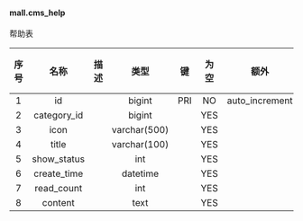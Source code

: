 #### mall.cms_help 
帮助表

| 序号 | 名称 | 描述 | 类型 | 键 | 为空 | 额外 | 默认值 |
| :--: | :--: | :--: | :--: | :--: | :--: | :--: | :--: |
| 1 | id |  | bigint | PRI | NO | auto_increment |  |
| 2 | category_id |  | bigint |  | YES |  |  |
| 3 | icon |  | varchar(500) |  | YES |  |  |
| 4 | title |  | varchar(100) |  | YES |  |  |
| 5 | show_status |  | int |  | YES |  |  |
| 6 | create_time |  | datetime |  | YES |  |  |
| 7 | read_count |  | int |  | YES |  |  |
| 8 | content |  | text |  | YES |  |  |
